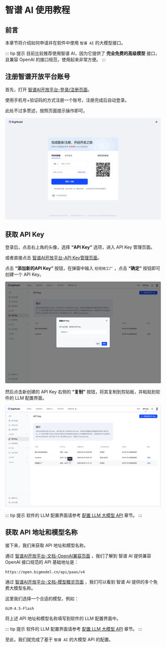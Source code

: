 # 智谱 AI 使用教程
 
## 前言

本章节将介绍如何申请并在软件中使用 `智谱 AI` 的大模型接口。

::: tip 提示
目前比较推荐使用智谱 AI，因为它提供了 **完全免费的高级模型** 接口，且兼容 OpenAI 的接口规范，使用起来非常方便。
:::

## 注册智谱开放平台账号

首先，打开 [智谱AI开放平台-登录/注册页面](https://open.bigmodel.cn/login)。

使用手机号+验证码的方式注册一个账号，注册完成后自动登录。

此处不过多赘述，按照页面提示操作即可。

![注册智谱开放平台账号](../../assets/images/bigmodel-01.png)

## 获取 API Key

登录后，点击右上角的头像，选择 **“API Key”** 选项，进入 API Key 管理页面。

或者直接点击 [智谱AI开放平台-API Key管理页面](https://open.bigmodel.cn/usercenter/proj-mgmt/apikeys)。

点击 **“添加新的API Key”** 按钮，在弹窗中输入 `短视频工厂` ，点击 **“确定”** 按钮即可创建一个 API Key。

![获取 API Key](../../assets/images/bigmodel-02.png)

然后点击新创建的 API Key 右侧的 **“复制”** 按钮，将其复制到剪贴板，并粘贴到软件的 LLM 配置界面。

![复制 API Key](../../assets/images/bigmodel-03.png)

::: tip 提示
软件的 LLM 配置界面请参考 [配置 LLM 大模型 API](../basic/llm-config.md) 章节。
:::

## 获取 API 地址和模型名称

接下来，我们来获取 API 地址和模型名称。

通过 [智谱AI开放平台-文档-OpenAI兼容页面](https://docs.bigmodel.cn/cn/guide/develop/openai/introduction#%E5%88%9B%E5%BB%BA%E5%AE%A2%E6%88%B7%E7%AB%AF) ，我们了解到 智谱 AI 提供兼容 OpenAI 接口规范的 API 基础地址是：

```
https://open.bigmodel.cn/api/paas/v4
```

通过 [智谱AI开放平台-文档-模型概览页面](https://docs.bigmodel.cn/cn/guide/start/model-overview#%E6%96%87%E6%9C%AC%E6%A8%A1%E5%9E%8B) ，我们可以看到 智谱 AI 提供的多个免费大模型名称。

这里我们选择一个合适的模型，例如：

```
GLM-4.5-Flash
```

将上述 API 地址和模型名称填写到软件的 LLM 配置界面中。

::: tip 提示
软件的 LLM 配置界面请参考 [配置 LLM 大模型 API](../basic/llm-config.md) 章节。
:::

至此，我们就完成了基于 `智谱 AI` 的大模型 API 的配置。
